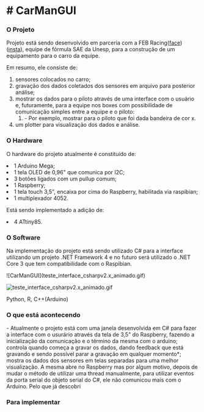 <body>
<H1> # CarManGUI </H1>

<H3> O Projeto </H3>
 
<p>Projeto está sendo desenvolvido em parceria com a FEB Racing(<a href="https://www.facebook.com/equipefebracing">face</a>)(<a href="https://www.instagram.com/febracing/?hl=pt">insta</a>), equipe de fórmula SAE da Unesp, para a construção de um equipamento para o carro da equipe.</p>

<p>Em resumo, ele consiste de:
 <ol>
  <li>sensores colocados no carro;</li>
  <li>gravação dos dados coletados dos sensores em arquivo para posterior análise;</li>
  <li>mostrar os dados para o piloto através de uma interface com o usuário e, futuramente, para a equipe nos boxes com possibilidade de comunicação simples entre a equipe e o piloto:<ol><li> - Por exemplo, mostrar para o piloto que foi dada bandeira de cor x.</li></ol></li>
  <li>um plotter para visualização dos dados e análise.</li>
 </ol>
</p>

<H3> O Hardware </H3> 
   
<p>O  hardware do projeto atualmente é constituido de:
  <li>1 Arduino Mega;</li>
  <li>1 tela OLED de 0,96" que comunica por I2C;</li>
  <li>3 botões ligados com um pullup comum;</li>
  <li>1 Raspberry;</li>
  <li>1 tela touch 3,5", encaixa por cima do Raspberry, habilitada via raspibian;</li>
  <li>1 multiplexador 4052.</li>
</p>  
  
<p>Está sendo implementado a adição de:
  <li>4 ATtiny85. </li>
</p>

<H3> O Software </H3>

<p>Na implementação do projeto está sendo utilizado C# para a interface utilizando um projeto .NET Framework 4 e no futuro será utilizado o .NET Core 3 que tem compatibilidade com o Raspibian.</p>
<p>![CarManGUI](teste_interface_csharpv2.x_animado.gif)</p>
<img src="/gabrielsouza95/CarManGUI/blob/master/teste_interface_csharpv2.x_animado.gif?raw=true" alt="teste_interface_csharpv2.x_animado.gif">
<p>Python, R, C++(Arduino) </p>

<H3> O que está acontecendo </H3>


<p>- Atualmente o projeto está com uma janela desenvolvida em C# para fazer a interface com o usurário através da tela de 3,5" do Raspberry, fazendo a inicialização da comunicação e o término da mesma com o arduino; controla quando começa a gravar os dados, dando feedback que está gravando e sendo possível parar a gravação em qualquer momento*; mostra os dados dos sensores em telas separadas para uma melhor visualização.
A mesma abre no Raspberry mas por algum motivo, depois de mudar o método de utilizar uma thread manualmente, para utilizar eventos da porta serial do objeto serial do C#, ele não comunicou mais com o Arduino. Pelo que já descobri
 </p>
 
<H3> Para implementar </H3>
</body>
